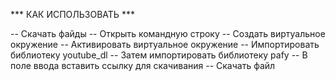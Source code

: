 *** КАК ИСПОЛЬЗОВАТЬ ***

-- Скачать файды
-- Открыть командную строку
-- Создать виртуальное окружение
-- Активировать виртуальное окружение
-- Импортировать библиотеку youtube_dl
-- Затем импортировать библиотеку pafy
-- В поле ввода вставить ссылку для скачивания
-- Скачать файл 

